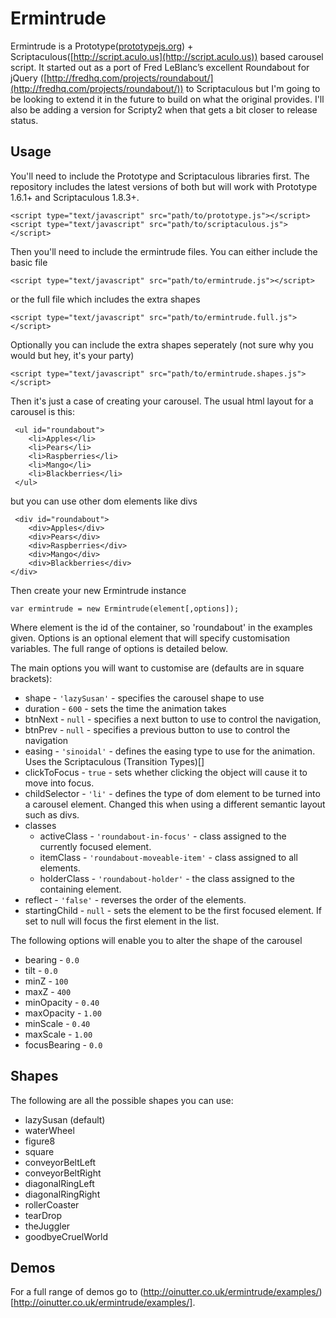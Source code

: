 Ermintrude
==========

Ermintrude is a Prototype([prototypejs.org](http://prototypejs.org)) + Scriptaculous([http://script.aculo.us](http://script.aculo.us)) based carousel script.  It started out as a port of Fred LeBlanc’s 
excellent Roundabout for jQuery ([http://fredhq.com/projects/roundabout/](http://fredhq.com/projects/roundabout/)) to Scriptaculous 
but I'm going to be looking to extend it in the future to build on what the original provides.  I'll also be adding a version for Scripty2 when that gets a bit 
closer to release status.

Usage
-----

You'll need to include the Prototype and Scriptaculous libraries first.  The repository includes the latest versions of both but will work with Prototype 1.6.1+ and Scriptaculous 1.8.3+.

    <script type="text/javascript" src="path/to/prototype.js"></script>
    <script type="text/javascript" src="path/to/scriptaculous.js"></script>
    
Then you'll need to include the ermintrude files.  You can either include the basic file

    <script type="text/javascript" src="path/to/ermintrude.js"></script>
    
or the full file which includes the extra shapes

    <script type="text/javascript" src="path/to/ermintrude.full.js"></script>
    
Optionally you can include the extra shapes seperately (not sure why you would but hey, it's your party)

    <script type="text/javascript" src="path/to/ermintrude.shapes.js"></script>

Then it's just a case of creating your carousel.  The usual html layout for a carousel is this:

     <ul id="roundabout">
        <li>Apples</li>
        <li>Pears</li>
        <li>Raspberries</li>
        <li>Mango</li>
        <li>Blackberries</li>
     </ul>
     
but you can use other dom elements like divs

     <div id="roundabout">
        <div>Apples</div>
        <div>Pears</div>
        <div>Raspberries</div>
        <div>Mango</div>
        <div>Blackberries</div>
    </div>

Then create your new Ermintrude instance

    var ermintrude = new Ermintrude(element[,options]);
    
Where element is the id of the container, so 'roundabout' in the examples given.  Options is an optional element that will specify customisation variables.  The full range of options is detailed below.

The main options you will want to customise are (defaults are in square brackets):

- shape - `'lazySusan'` - specifies the carousel shape to use
- duration - `600` - sets the time the animation takes
- btnNext - `null` - specifies a next button to use to control the navigation,
- btnPrev - `null` - specifies a previous button to use to control the navigation
- easing - `'sinoidal'` - defines the easing type to use for the animation. Uses the Scriptaculous (Transition Types)[]
- clickToFocus - `true` - sets whether clicking the object will cause it to move into focus.
- childSelector - `'li'` - defines the type of dom element to be turned into a carousel element.  Changed this when using a different semantic layout such as divs.
- classes
    * activeClass - `'roundabout-in-focus'` - class assigned to the currently focused element.
    * itemClass - `'roundabout-moveable-item'` - class assigned to all elements.
    * holderClass - `'roundabout-holder'` - the class assigned to the containing element.
- reflect - `'false'` - reverses the order of the elements.
- startingChild - `null` - sets the element to be the first focused element. If set to null will focus the first element in the list.
        
The following options will enable you to alter the shape of the carousel

- bearing - `0.0`
- tilt - `0.0`
- minZ - `100`
- maxZ - `400`
- minOpacity - `0.40`
- maxOpacity - `1.00`
- minScale - `0.40`
- maxScale - `1.00`
- focusBearing - `0.0`

Shapes
------

The following are all the possible shapes you can use:

- lazySusan (default)
- waterWheel
- figure8
- square
- conveyorBeltLeft
- conveyorBeltRight
- diagonalRingLeft
- diagonalRingRight
- rollerCoaster
- tearDrop
- theJuggler
- goodbyeCruelWorld

Demos
-----

For a full range of demos go to (http://oinutter.co.uk/ermintrude/examples/)[http://oinutter.co.uk/ermintrude/examples/]. 
                    